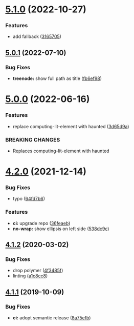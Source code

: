 # [5.1.0](https://github.com/neovici/cosmoz-treenode/compare/v5.0.1...v5.1.0) (2022-10-27)


### Features

* add fallback ([3165705](https://github.com/neovici/cosmoz-treenode/commit/3165705f53a3f1aa8a9b6d6fab4ce708efd6fdd9))

## [5.0.1](https://github.com/neovici/cosmoz-treenode/compare/v5.0.0...v5.0.1) (2022-07-10)


### Bug Fixes

* **treenode:** show full path as title ([fb6ef98](https://github.com/neovici/cosmoz-treenode/commit/fb6ef98fd4f15876bfdee088129b99f2afc5bfbc))

# [5.0.0](https://github.com/neovici/cosmoz-treenode/compare/v4.2.0...v5.0.0) (2022-06-16)


### Features

* replace computing-lit-element with haunted ([3d65d9a](https://github.com/neovici/cosmoz-treenode/commit/3d65d9ac2bb39ef9cbf9903b096fe6c92aef32e7))


### BREAKING CHANGES

* Replaces computing-lit-element with haunted

# [4.2.0](https://github.com/neovici/cosmoz-treenode/compare/v4.1.2...v4.2.0) (2021-12-14)


### Bug Fixes

* typo ([64fd7b6](https://github.com/neovici/cosmoz-treenode/commit/64fd7b6a5717a07387534bfc96b32c9fedc0a4a4))


### Features

* **ci:** upgrade repo ([36feaeb](https://github.com/neovici/cosmoz-treenode/commit/36feaeb11d8119586e2ad9980e2e9ca2530993f1))
* **no-wrap:** show ellipsis on left side ([538dc9c](https://github.com/neovici/cosmoz-treenode/commit/538dc9c1b830b8ac305bad6da2628524a4b22c23))

## [4.1.2](https://github.com/neovici/cosmoz-treenode/compare/v4.1.1...v4.1.2) (2020-03-02)


### Bug Fixes

* drop polymer ([4f3485f](https://github.com/neovici/cosmoz-treenode/commit/4f3485f137941ddd093500d38501df5b0779b2ca))
* linting ([a1c8cc8](https://github.com/neovici/cosmoz-treenode/commit/a1c8cc8882e81c305a2df5a706fb3d983fdc1d23))

## [4.1.1](https://github.com/neovici/cosmoz-treenode/compare/v4.1.0...v4.1.1) (2019-10-09)


### Bug Fixes

* **ci:** adopt semantic release ([8a75efb](https://github.com/neovici/cosmoz-treenode/commit/8a75efb07e692b0b7915f7b956650605f44bcecd))

